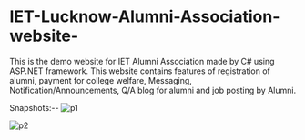 # IET-Lucknow-Alumni-Association-website-
This is the demo website for IET Alumni Association made by C# using ASP.NET framework. This website contains features of registration of alumni, payment for college welfare, Messaging, Notification/Announcements, Q/A blog for alumni and job posting by Alumni.

Snapshots:--
![p1](https://user-images.githubusercontent.com/25504941/49953336-e7a3a580-ff23-11e8-9e74-94dfb0e6d238.JPG)

![p2](https://user-images.githubusercontent.com/25504941/49953338-e7a3a580-ff23-11e8-9095-01ebccb744cc.JPG)
